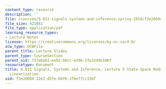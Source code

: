 ```yaml
---
content_type: resource
description: ''
file: /courses/6-011-signals-systems-and-inference-spring-2018/f3e2660d22e2d57ebbf62fbe77cc156f_MIT6_011S18lec5.pdf
file_size: 421041
file_type: application/pdf
learning_resource_types:
- Lecture Notes
license: https://creativecommons.org/licenses/by-nc-sa/4.0/
ocw_type: OCWFile
parent_title: Lecture Slides
parent_type: CourseSection
parent_uid: 737e0ab1-eeb2-b8cc-e206-27e32dde18bf
resourcetype: Document
title: 6.011 Signals, Systems and Inference, Lecture 5 State-Space Models, Equilibrium,
  Linearization
uid: f3e2660d-22e2-d57e-bbf6-2fbe77cc156f
---
```

